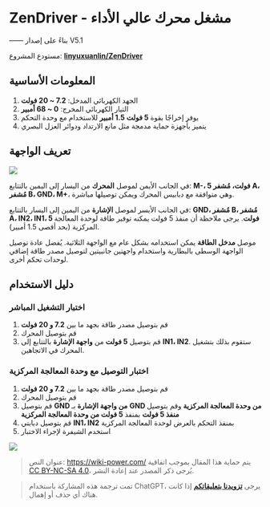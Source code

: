 # ZenDriver - مشغل محرك عالي الأداء

—— بناءً على إصدار V5.1

مستودع المشروع: [**linyuxuanlin/ZenDriver**](https://github.com/linyuxuanlin/ZenDriver)

## المعلومات الأساسية

1. الجهد الكهربائي المدخل: **7.2 ~ 20 فولت**
2. التيار الكهربائي المخرج: **0 ~ 68 أمبير**
3. يوفر إخراجًا بقوة **5 فولت 1.5 أمبير** للاستخدام مع وحدة التحكم
4. يتميز بأجهزة حماية مدمجة مثل مانع الارتداد ودوائر العزل البصري

## تعريف الواجهة

![](https://media.wiki-power.com/img/20200125192433.png)

في الجانب الأيمن لموصل **المحرك** من اليسار إلى اليمين بالتتابع: **M-، 5 فولت، مُشفر A، مُشفر B، GND، M+**، وهي متوافقة مع دبابيس المحرك ويمكن توصيلها مباشرة.

في الجانب الأيسر لموصل **الإشارة** من اليمين إلى اليسار بالتتابع: **GND، مُشفر B، مُشفر A، IN2، IN1، 5 فولت**. يرجى ملاحظة أن منفذ 5 فولت يمكنه توفير طاقة لوحدة المعالجة المركزية (بحد أقصى 1.5 أمبير).

موصل **مدخل الطاقة** يمكن استخدامه بشكل عام مع الواجهة الثلاثية. يُفضل عادة توصيل الواجهة الوسطى بالبطارية واستخدام واجهتين جانبيتين لتوصيل مصدر طاقة إضافي لوحدات تحكم أخرى.

## دليل الاستخدام

### اختبار التشغيل المباشر

1. قم بتوصيل مصدر طاقة بجهد ما بين **7.2 و 20 فولت**
2. قم بتوصيل المحرك
3. قم بتوصيل **5 فولت** من **واجهة الإشارة** بالتتابع إلى **IN1، IN2**. ستقوم بذلك بتشغيل المحرك في الاتجاهين.

### اختبار التوصيل مع وحدة المعالجة المركزية

1. قم بتوصيل مصدر طاقة بجهد ما بين **7.2 و 20 فولت**
2. قم بتوصيل المحرك
3. قم بتوصيل **GND من واجهة الإشارة** بـ **GND من وحدة المعالجة المركزية** وقم بتوصيل **منفذ 5 فولت** بمنفذ **5 فولت من وحدة المعالجة المركزية**
4. قم بتوصيل دبابتي **IN1، IN2** بمنفذ التحكم بالعرض لوحدة المعالجة المركزية
5. استخدم الشيفرة لإجراء الاختبار

![](https://media.wiki-power.com/img/20200125192734.png)

> عنوان النص: <https://wiki-power.com/>
> يتم حماية هذا المقال بموجب اتفاقية [CC BY-NC-SA 4.0](https://creativecommons.org/licenses/by/4.0/deed.zh)، يُرجى ذكر المصدر عند إعادة النشر.

> تمت ترجمة هذه المشاركة باستخدام ChatGPT، يرجى [**تزويدنا بتعليقاتكم**](https://github.com/linyuxuanlin/Wiki_MkDocs/issues/new) إذا كانت هناك أي حذف أو إهمال.
